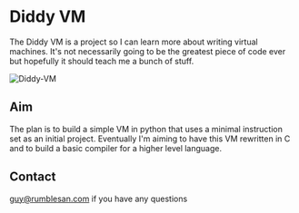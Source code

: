 Diddy VM
========

The Diddy VM is a project so I can learn more about writing virtual machines. It's not necessarily going to be the greatest piece of code ever but hopefully it should teach me a bunch of stuff.

![Diddy-VM](rumblesan.github.com/diddy-vm/img/diddy.jpg)

Aim
---

The plan is to build a simple VM in python that uses a minimal instruction set as an initial project. Eventually I'm aiming to have this VM rewritten in C and to build a basic compiler for a higher level language.

Contact
-------

guy@rumblesan.com if you have any questions

